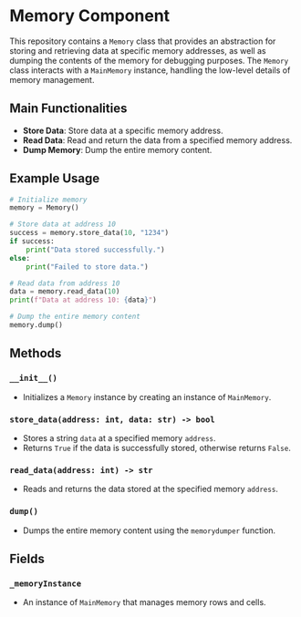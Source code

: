 # Memory Component

This repository contains a `Memory` class that provides an abstraction for storing and retrieving data at specific memory addresses, as well as dumping the contents of the memory for debugging purposes. The `Memory` class interacts with a `MainMemory` instance, handling the low-level details of memory management.

## Main Functionalities

-   **Store Data**: Store data at a specific memory address.
-   **Read Data**: Read and return the data from a specified memory address.
-   **Dump Memory**: Dump the entire memory content.

## Example Usage

```python
# Initialize memory
memory = Memory()

# Store data at address 10
success = memory.store_data(10, "1234")
if success:
    print("Data stored successfully.")
else:
    print("Failed to store data.")

# Read data from address 10
data = memory.read_data(10)
print(f"Data at address 10: {data}")

# Dump the entire memory content
memory.dump()
```

## Methods

### `__init__()`

-   Initializes a `Memory` instance by creating an instance of `MainMemory`.

### `store_data(address: int, data: str) -> bool`

-   Stores a string `data` at a specified memory `address`.
-   Returns `True` if the data is successfully stored, otherwise returns `False`.

### `read_data(address: int) -> str`

-   Reads and returns the data stored at the specified memory `address`.

### `dump()`

-   Dumps the entire memory content using the `memorydumper` function.

## Fields

### `_memoryInstance`

-   An instance of `MainMemory` that manages memory rows and cells.
